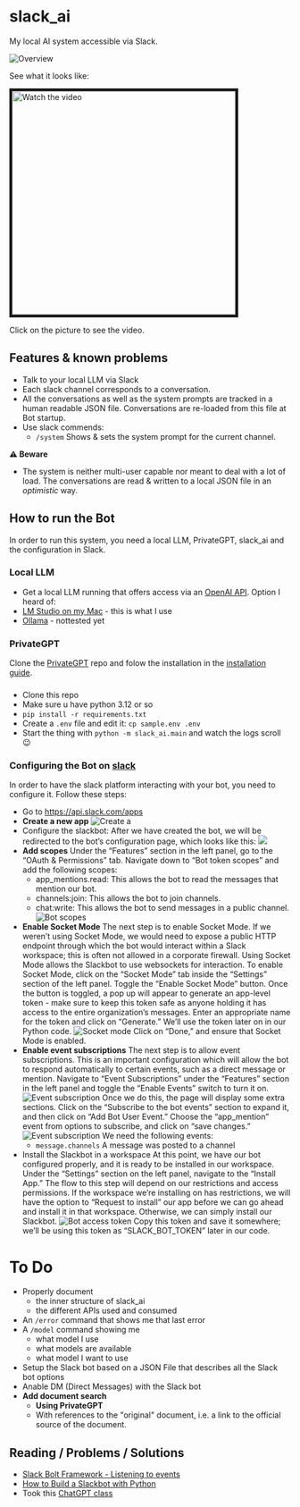 # slack_ai

My local AI system accessible via Slack.

![Overview](overview.svg)

See what it looks like:

<a href="http://www.youtube.com/watch?feature=player_embedded&v=8y4jwXNwdSU" target="_blank">
 <img src="http://img.youtube.com/vi/8y4jwXNwdSU/hqdefault.jpg" alt="Watch the video" width="400" border="5" />
</a>

Click on the picture to see the video.

## Features & known problems

* Talk to your local LLM via Slack
* Each slack channel corresponds to a conversation.
* All the conversations as well as the system prompts are tracked in a human readable JSON file. Conversations are re-loaded from this file at Bot startup.
* Use slack commends:
  * `/system` Shows & sets the system prompt for the current channel.

**⚠️ Beware**
* The system is neither multi-user capable nor meant to deal with a lot of load. The conversations are read & written to a local JSON file in an *optimistic* way.

## How to run the Bot

In order to run this system, you need a local LLM, PrivateGPT, slack_ai and the configuration in Slack. 

### Local LLM
* Get a local LLM running that offers access via an [OpenAI API](https://platform.openai.com/docs/api-reference/chat/create). Option I heard of:
* [LM Studio on my Mac](https://lmstudio.ai) - this is what I use
* [Ollama](https://ollama.com) - nottested yet

### PrivateGPT

Clone the [PrivateGPT](https://github.com/imartinez/privateGPT) repo and folow the installation in the [installation guide](https://docs.privategpt.dev/installation/getting-started/installation). 
### 
* Clone this repo 
* Make sure u have python 3.12 or so
* `pip install -r requirements.txt`
* Create a `.env` file and edit it: `cp sample.env .env`
* Start the thing with `python -m slack_ai.main` and watch the logs scroll 😉

### Configuring the Bot on [slack](https://api.slack.com/apps)

In order to have the slack platform interacting with your bot, you need to configure it. Follow these steps:
* Go to https://api.slack.com/apps
* **Create a new app**
  ![Create a ](images/create-slack-app.png)
* Configure the slackbot: After we have created the bot, we will be redirected to the bot’s configuration page, which looks like this:
  ![](images/add-bot-user.png)
* **Add scopes**
  Under the “Features” section in the left panel, go to the “OAuth & Permissions” tab. Navigate down to “Bot token scopes” and add the following scopes:
  * app_mentions.read: This allows the bot to read the messages that mention our bot.
  * channels:join: This allows the bot to join channels.
  * chat:write: This allows the bot to send messages in a public channel.
  ![Bot scopes](images/bot_scopes.gif)
* **Enable Socket Mode**
  The next step is to enable Socket Mode. If we weren’t using Socket Mode, we would need to expose a public HTTP endpoint through which the bot would interact within a Slack workspace; this is often not allowed in a corporate firewall. Using Socket Mode allows the Slackbot to use websockets for interaction.
  To enable Socket Mode, click on the “Socket Mode” tab inside the “Settings” section of the left panel. Toggle the “Enable Socket Mode” button. Once the button is toggled, a pop up will appear to generate an app-level token - make sure to keep this token safe as anyone holding it has access to the entire organization’s messages.
  Enter an appropriate name for the token and click on “Generate.” We’ll use the token later on in our Python code.
  ![Socket mode](images/socket_mode.png)
  Click on “Done,” and ensure that Socket Mode is enabled.
* **Enable event subscriptions**
  The next step is to allow event subscriptions. This is an important configuration which will allow the bot to respond automatically to certain events, such as a direct message or mention. Navigate to “Event Subscriptions” under the “Features” section in the left panel and toggle the “Enable Events” switch to turn it on.
  ![Event subscription](images/event_subscription.png)
  Once we do this, the page will display some extra sections. Click on the “Subscribe to the bot events” section to expand it, and then click on “Add Bot User Event.” Choose the “app_mention” event from options to subscribe, and click on “save changes.”
  ![Event subscription](images/event_subscribe.png)
  We need the following events:
    * `message.channels` A message was posted to a channel
* Install the Slackbot in a workspace
  At this point, we have our bot configured properly, and it is ready to be installed in our workspace. Under the “Settings” section on the left panel, navigate to the “Install App.”
  The flow to this step will depend on our restrictions and access permissions. If the workspace we’re installing on has restrictions, we will have the option to “Request to install” our app before we can go ahead and install it in that workspace. Otherwise, we can simply install our Slackbot.
  ![Bot access token](images/copy-bot-access-token.png)
  Copy this token and save it somewhere; we’ll be using this token as “SLACK_BOT_TOKEN” later in our code. 



# To Do

* Properly document 
  * the inner structure of slack_ai
  * the different APIs used and consumed
* An `/error` command that shows me that last error 
* A `/model` command showing me 
  * what model I use
  * what models are available
  * what model I want to use
* Setup the Slack bot based on a JSON File that describes all the Slack bot options
* Anable DM (Direct Messages) with the Slack bot
* **Add document search**
  * **Using PrivateGPT**
  * With references to the "original" document, i.e. a link to the official source of the document.

## Reading / Problems / Solutions

* [Slack Bolt Framework - Listening to events](https://slack.dev/bolt-python/concepts#event-listening)
* [How to Build a Slackbot with Python](https://www.kubiya.ai/resource-post/how-to-build-a-slackbot-with-python)
* Took this [ChatGPT class](https://gist.github.com/joeddav/a11e5cc0850f0e540324177a53b547ae)



